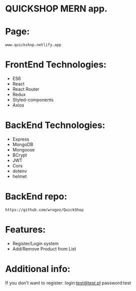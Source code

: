 # QUICKSHOP MERN app.
 
# Page:
    www.quickshop.netlify.app
# FrontEnd Technologies:
- ES6
- React
- React Router
- Redux
- Styled-components
- Axios
# BackEnd Technologies:
- Express
- MongoDB
- Mongoose
- BCrypt
- JWT
- Cors
- dotenv
- helmet
# BackEnd repo:
    https://github.com/wrogoz/QuickShop
# Features:
- Register/Login system
- Add/Remove Product from List
# Additional info:
If you don't want to register:
login:test@test.pl password:test








